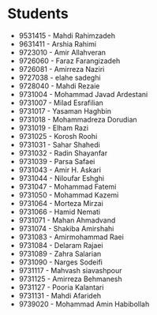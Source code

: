 # Students
- 9531415 - Mahdi Rahimzadeh
- 9631411 - Arshia Rahimi
- 9723010 - Amir Allahveran
- 9726060 - Faraz Farangizadeh
- 9726081 - Amirreza Naziri
- 9727038 - elahe sadeghi
- 9728040 - Mahdi Rezaie
- 9731004 - Mohammad Javad Ardestani
- 9731007 - Milad Esrafilian
- 9731017 - Yasaman Haghbin
- 9731018 - Mohammadreza Dorudian
- 9731019 - Elham Razi
- 9731025 - Korosh Roohi
- 9731031 - Sahar Shahedi
- 9731032 - Radin Shayanfar
- 9731039 - Parsa Safaei
- 9731043 - Amir H. Askari
- 9731044 - Niloufar Eshghi
- 9731047 - Mohammad Fatemi
- 9731050 - Mohammad Kazemi
- 9731064 - Morteza Mirzai
- 9731066 - Hamid Nemati
- 9731071 - Mahan Ahmadvand
- 9731074 - Shakiba Amirshahi
- 9731083 - Amirmohammad Raei
- 9731084 - Delaram Rajaei
- 9731089 - Zahra Salarian
- 9731090 - Narges Sodeifi
- 9731117 - Mahvash siavashpour
- 9731125 - Amirreza Behmanesh
- 9731127 - Pooria Kalantari
- 9731131 - Mahdi Afarideh
- 9739020 - Mohammad Amin Habibollah
